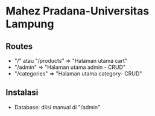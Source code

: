 

# Mahez Pradana-Universitas Lampung

## Routes
- "/" atau "/products" => "Halaman utama cart"
- "/admin" => "Halaman utama admin - CRUD"
- "/categories" => "Halaman utama category- CRUD"

## Instalasi
- Database: diisi manual di "/admin"
